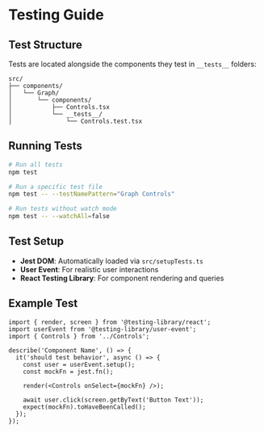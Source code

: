 # Testing Guide

## Test Structure

Tests are located alongside the components they test in `__tests__` folders:

```
src/
├── components/
│   └── Graph/
│       └── components/
│           ├── Controls.tsx
│           └── __tests__/
│               └── Controls.test.tsx
```

## Running Tests

```bash
# Run all tests
npm test

# Run a specific test file
npm test -- --testNamePattern="Graph Controls"

# Run tests without watch mode
npm test -- --watchAll=false
```

## Test Setup

- **Jest DOM**: Automatically loaded via `src/setupTests.ts`
- **User Event**: For realistic user interactions
- **React Testing Library**: For component rendering and queries

## Example Test

```tsx
import { render, screen } from '@testing-library/react';
import userEvent from '@testing-library/user-event';
import { Controls } from '../Controls';

describe('Component Name', () => {
  it('should test behavior', async () => {
    const user = userEvent.setup();
    const mockFn = jest.fn();
    
    render(<Controls onSelect={mockFn} />);
    
    await user.click(screen.getByText('Button Text'));
    expect(mockFn).toHaveBeenCalled();
  });
});
```
